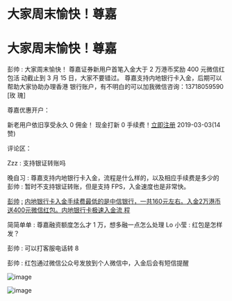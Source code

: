 # 大家周末愉快！尊嘉

# 大家周末愉快！尊嘉

彭帅 : 大家周末愉快！ 尊嘉证券新用户首笔入金大于 2 万港币奖励 400 元微信红包活 动截止到 3 月 15 日，大家不要错过。 尊嘉支持内地银行卡入金，后期可以帮助大家协助办理香港 银行账户，有不明白的可以加我微信咨询：13718059590 [玫 瑰]

尊嘉优惠开户：

新老用户依旧享受永久 0 佣金！ 现金打新 0 手续费！[立即注册](https://accountapi.investassistant.com/miningaccount/accounth5/regist?channel_open=YjSMjuSm7zjbo5nSd-5haQ..&hmsr=lqsq&hmpl&hmcu&hmkw&hmci=i) 2019-03-03(14 赞)

评论区：

Zzz : 支持银证转账吗

晚自习 : 尊嘉支持内地银行卡入金，流程是什么样的，以及相应手续费是多少的 彭帅 : 暂时不支持银证转账，但是支持 FPS，入金速度也是非常快。

[彭帅](https://mp.weixin.qq.com/s/pgcewE10c8_Wzuq3PPVM_w) [:](https://mp.weixin.qq.com/s/pgcewE10c8_Wzuq3PPVM_w) [内地银行卡入金手续费最低的是中信银行，一共](https://mp.weixin.qq.com/s/pgcewE10c8_Wzuq3PPVM_w)[160](https://mp.weixin.qq.com/s/pgcewE10c8_Wzuq3PPVM_w)[元左右。入金](https://mp.weixin.qq.com/s/pgcewE10c8_Wzuq3PPVM_w)[2](https://mp.weixin.qq.com/s/pgcewE10c8_Wzuq3PPVM_w)[万港币送](https://mp.weixin.qq.com/s/pgcewE10c8_Wzuq3PPVM_w)[400](https://mp.weixin.qq.com/s/pgcewE10c8_Wzuq3PPVM_w)[元微信红包。](https://mp.weixin.qq.com/s/pgcewE10c8_Wzuq3PPVM_w)[内地银行卡极速入金流 程](https://mp.weixin.qq.com/s/pgcewE10c8_Wzuq3PPVM_w)

简简单单 : 尊嘉融资额度怎么才 1 万，想多融一点怎么处理 Lo 小莹 : 红包是怎样发？

彭帅 : 可以打客服电话转 8

彭帅 : 红包通过微信公众号发放到个人微信中，入金后会有短信提醒

![image](img/Image_293.png)

![image](img/Image_294.png)